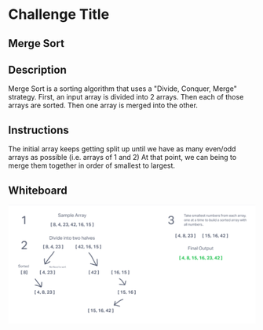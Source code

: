 # Challenge Title
## Merge Sort

## Description
Merge Sort is a sorting algorithm that uses a "Divide, Conquer, Merge" strategy. First, an input array is divided into 2 arrays. Then each of those arrays are sorted. Then one array is merged into the other.

## Instructions
The initial array keeps getting split up until we have as many even/odd arrays as possible (i.e. arrays of 1 and 2)
At that point, we can being to merge them together in order of smallest to largest. 


## Whiteboard
![a whiteboard of insert sort algorithm steps](./whiteboard.png)